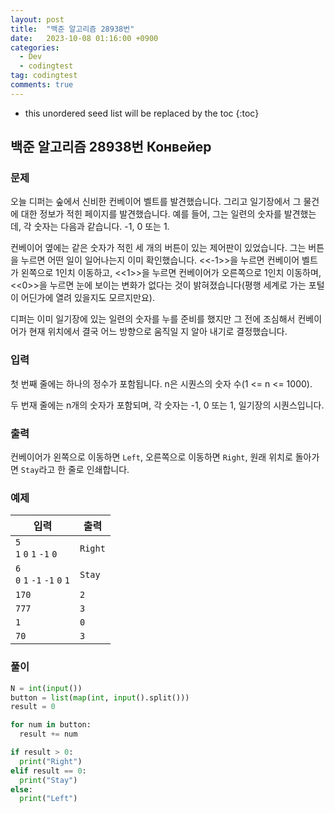 ```yaml
---
layout: post
title:  "백준 알고리즘 28938번"
date:   2023-10-08 01:16:00 +0900
categories:
  - Dev
  - codingtest
tag: codingtest
comments: true
---
```


* this unordered seed list will be replaced by the toc
{:toc}

## 백준 알고리즘 28938번 Конвейер

### 문제

오늘 디퍼는 숲에서 신비한 컨베이어 벨트를 발견했습니다. 그리고 일기장에서 그 물건에 대한 정보가 적힌 페이지를 발견했습니다. 예를 들어, 그는 일련의 숫자를 발견했는데, 각 숫자는 다음과 같습니다. -1, 0 또는 1.

컨베이어 옆에는 같은 숫자가 적힌 세 개의 버튼이 있는 제어판이 있었습니다. 그는 버튼을 누르면 어떤 일이 일어나는지 이미 확인했습니다. <<-1>>을 누르면 컨베이어 벨트가 왼쪽으로 1인치 이동하고, <<1>>을 누르면 컨베이어가 오른쪽으로 1인치 이동하며, <<0>>을 누르면 눈에 보이는 변화가 없다는 것이 밝혀졌습니다(평행 세계로 가는 포털이 어딘가에 열려 있을지도 모르지만요).

디퍼는 이미 일기장에 있는 일련의 숫자를 누를 준비를 했지만 그 전에 조심해서 컨베이어가 현재 위치에서 결국 어느 방향으로 움직일 지 알아 내기로 결정했습니다.

### 입력

첫 번째 줄에는 하나의 정수가 포함됩니다. n은 시퀀스의 숫자 수(1 <= n <= 1000).

두 번재 줄에는 n개의 숫자가 포함되며, 각 숫자는 -1, 0 또는 1, 일기장의 시퀀스입니다.

### 출력

컨베이어가 왼쪽으로 이동하면 `Left`, 오른쪽으로 이동하면 `Right`, 원래 위치로 돌아가면 `Stay`라고 한 줄로 인쇄합니다.

### 예제

| 입력 | 출력 |
| --- | --- |
| `5` <br/> `1` `0` `1` `-1` `0` | `Right` |
| `6` <br/> `0` `1` `-1` `-1` `0` `1` | `Stay` |
| `170` | `2` |
| `777` | `3` |
| `1` | `0` |
| `70` | `3` |

### 풀이

```py
N = int(input())
button = list(map(int, input().split()))
result = 0

for num in button:
  result += num

if result > 0:
  print("Right")
elif result == 0:
  print("Stay")
else:
  print("Left")
  
```
